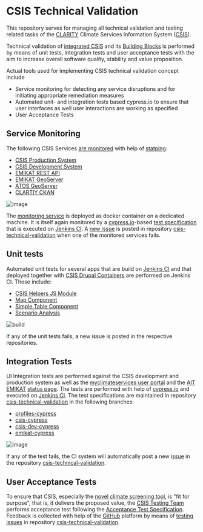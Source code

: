 # CSIS Technical Validation 

This repository serves for managing all technical validation and testing related tasks of the [CLARITY](https://clarity-h2020.eu/) Climate Services Information System ([CSIS](https://github.com/clarity-h2020/csis/)).

Technical validation of [integrated CSIS](https://github.com/clarity-h2020/csis) and its [Building Blocks](https://clarity-h2020.github.io/csis-architecture/docs/building-blocks/) is performed by means of unit tests, integration tests and user acceptance tests with the aim to increase overall software quality, stability and value proposition. 

Actual tools used for implementing CSIS technical validation concept include

- Service monitoring for detecting any service disruptions and for initiating appropriate remediation measures
- Automated unit- and integration tests based cypress.io to ensure that user interfaces as well user interactions are working as specified
- User Acceptance Tests 

## Service Monitoring

The following CSIS Services [are monitored](https://health-check.clarity.cismet.de/) with help of [statping](https://github.com/statping/statping):

- [CSIS Production System](https://csis.myclimateservice.eu/)
- [CSIS Development System](https://csis-dev.myclimateservice.eu/)
- [EMIKAT REST API](https://service.emikat.at/EmiKatTst/swagger/index.html)
- [EMIKAT GeoServer](https://service.emikat.at/geoserver/clarity)
- [ATOS GeoServer](https://geoserver.myclimateservice.eu/)
- [CLARTIY CKAN](https://ckan.myclimateservice.eu/)

![image](https://user-images.githubusercontent.com/1788226/89428629-e6e50600-d73c-11ea-8e1a-01bb83b60947.png)

The [monitoring service](https://health-check.clarity.cismet.de/) is deployed as docker container on a dedicated machine. It is itself again monitored by a [cypress.io](https://www.cypress.io/)-based [test specification](https://github.com/clarity-h2020/csis-technical-validation/tree/health-check-cypress) that is executed on [Jenkins CI](https://ci.cismet.de/view/CLARITY/). A [new issue](https://github.com/clarity-h2020/csis-technical-validation/issues?q=is%3Aissue+is%3Aopen+label%3ACI) is posted in repository [csis-technical-validation](https://github.com/clarity-h2020/csis-technical-validation/) when one of the monitored services fails.

## Unit tests

Automated unit tests for several apps that are build on [Jenkins CI](https://ci.cismet.de/view/CLARITY/) and that deployed together with [CSIS Drupal Containers](https://github.com/clarity-h2020/docker-drupal) are performed on Jenkins CI. These include:

- [CSIS Helpers JS Module](https://github.com/clarity-h2020/csis-helpers-js/)
- [Map Component](https://github.com/clarity-h2020/map-component)
- [Simple Table Component](https://github.com/clarity-h2020/simple-table-component)
- [Scenario Analysis](https://github.com/clarity-h2020/scenario-analysis/issues)

![build](https://user-images.githubusercontent.com/1788226/89201824-5d093180-d5b2-11ea-8775-773a971e10d3.gif)

If any of the unit tests fails, a new issue is posted in the respective repositories.

## Integration Tests

UI Integration tests are performed against the CSIS development and production system as well as the [myclimateservices user portal](https://profile.myclimateservices.eu/) and the [AIT EMIKAT](https://github.com/clarity-h2020/emikat/) [status page](https://csis.myclimateservice.eu/maintenance/check-emikat-results). The tests are performed with help of [cypress.io](https://www.cypress.io/) and executed on [Jenkins CI](https://ci.cismet.de/view/CLARITY/). The test specifications are maintained in repository [csis-technical-validation](https://github.com/clarity-h2020/csis-technical-validation/) in the following branches:

- [profiles-cypress](https://github.com/clarity-h2020/csis-technical-validation/tree/profiles-cypress)
- [csis-cypress](https://github.com/clarity-h2020/csis-technical-validation/tree/csis-cypress)
- [csis-dev-cypress](https://github.com/clarity-h2020/csis-technical-validation/tree/csis-dev-cypress)
- [emikat-cypress](https://github.com/clarity-h2020/csis-technical-validation/tree/emikat-cypress)

![image](https://user-images.githubusercontent.com/1788226/89428690-f82e1280-d73c-11ea-99c4-f0d8d63d2bb1.png)

If any of the test fails, the CI system will automatically post a new [issue](https://github.com/clarity-h2020/csis-technical-validation/issues?q=is%3Aissue+is%3Aopen+label%3ACI) in the repository [csis-technical-validation](https://github.com/clarity-h2020/csis-technical-validation/).

## User Acceptance Tests

To ensure that CSIS, especially the [novel climate screening tool](https://myclimateservices.eu/en/news/how-csis-these-videos-you-learn-how-you-participate-our-climate-tool), is "fit for purpose", that is, it delivers the proposed value, the [CSIS Testing Team](https://github.com/orgs/clarity-h2020/teams/csis-testing-team) performs acceptance test following the  [Acceptance Test Specification](https://github.com/clarity-h2020/csis-technical-validation/wiki/Acceptance-Test-Specification). Feedback is collected with help of the [GitHub](https://github.com/) platform by means of [testing issues](https://github.com/clarity-h2020/csis-technical-validation/issues?q=) in repository [csis-technical-validation](https://github.com/clarity-h2020/csis-technical-validation).